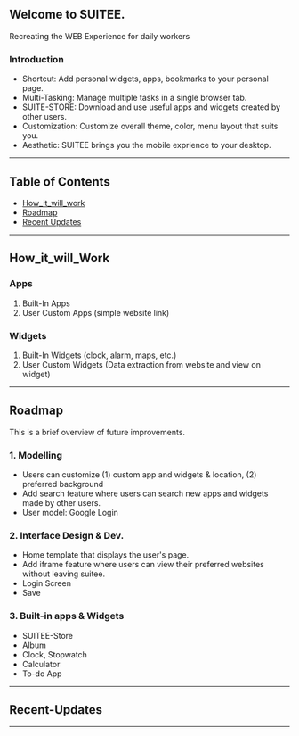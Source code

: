 ## Welcome to SUITEE.
Recreating the WEB Experience for daily workers
<br>

### Introduction
- Shortcut: Add personal widgets, apps, bookmarks to your personal page.
- Multi-Tasking: Manage multiple tasks in a single browser tab.
- SUITE-STORE: Download and use useful apps and widgets created by other users.
- Customization: Customize overall theme, color, menu layout that suits you. 
- Aesthetic: SUITEE brings you the mobile exprience to your desktop.

---
## Table of Contents
- [How_it_will_work](#how_it_will_work)
- [Roadmap](#Roadmap)
- [Recent Updates](#Recent-Updates)

---
## How_it_will_Work
### Apps
1. Built-In Apps
2. User Custom Apps (simple website link)
### Widgets
1. Built-In Widgets (clock, alarm, maps, etc.)
2. User Custom Widgets (Data extraction from website and view on widget)

---
## Roadmap
This is a brief overview of future improvements.
### 1. Modelling
- Users can customize (1) custom app and widgets & location, (2) preferred background
- Add search feature where users can search new apps and widgets made by other users.
- User model: Google Login

### 2. Interface Design & Dev.
- Home template that displays the user's page. 
- Add iframe feature where users can view their preferred websites without leaving suitee.
- Login Screen
- Save

### 3. Built-in apps & Widgets
- SUITEE-Store
- Album
- Clock, Stopwatch
- Calculator
- To-do App

---
## Recent-Updates
---



